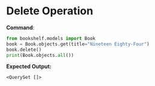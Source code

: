 # Delete Operation
**Command**:
```python
from bookshelf.models import Book
book = Book.objects.get(title="Nineteen Eighty-Four")
book.delete()
print(Book.objects.all())
```

**Expected Output:**
```
<QuerySet []>
```
